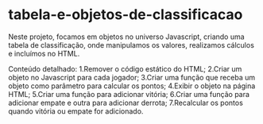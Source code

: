 # tabela-e-objetos-de-classificacao

Neste projeto, focamos em objetos no universo Javascript, criando uma tabela de classificação, onde manipulamos os valores, realizamos cálculos e incluímos no HTML.

Conteúdo detalhado:
1.Remover o código estático do HTML;
2.Criar um objeto no Javascript para cada jogador;
3.Criar uma função que receba um objeto como parâmetro para calcular os pontos;
4.Exibir o objeto na página HTML;
5.Criar uma função para adicionar vitória;
6.Criar uma função para adicionar empate e outra para adicionar derrota;
7.Recalcular os pontos quando vitória ou empate for adicionado.
